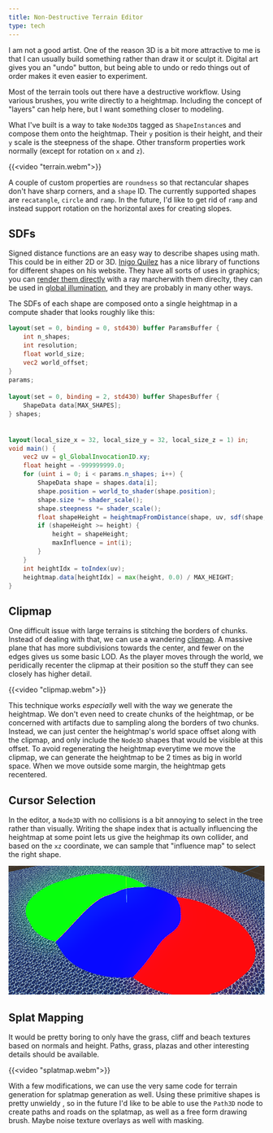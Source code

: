 ```yaml
---
title: Non-Destructive Terrain Editor
type: tech
---
```


I am not a good artist. One of the reason 3D is a bit more
attractive to me is that I can usually build something rather
than draw it or sculpt it. Digital art gives you an "undo"
button, but being able to undo or redo things out of order makes
it even easier to experiment.

Most of the terrain tools out there have a destructive workflow. Using various
brushes, you write directly to a heightmap. Including the concept of "layers"
can help here, but I want something closer to modeling.

What I've built is a way to take `Node3D`s tagged as `ShapeInstance`s and
compose them onto the heightmap. Their `y` position is their height, and their
`y` scale is the steepness of the shape. Other transform properties work normally (except for rotation on `x` and `z`).

{{<video "terrain.webm">}}

A couple of custom properties are `roundness` so that rectancular shapes don't
have sharp corners, and a `shape` ID. The currently supported shapes are
`recatangle`, `circle` and `ramp`. In the future, I'd like to get rid of `ramp`
and instead support rotation on the horizontal axes for creating slopes.

## SDFs

Signed distance functions are an easy way to describe shapes using math. This
could be in either 2D or 3D. [Inigo
Quilez](https://iquilezles.org/articles/distfunctions/) has a nice library of
functions for different shapes on his website. They have all sorts of uses in
graphics; you can [render them directly](https://www.youtube.com/watch?v=BNZtUB7yhX4)
with a ray marcherwith them direclty, they can be used in [global
illumination](https://docs.godotengine.org/en/stable/tutorials/3d/global_illumination/using_sdfgi.html),
and they are probably in many other ways.

The SDFs of each shape are composed onto a single heightmap in a compute shader that looks roughly like this:

```glsl
layout(set = 0, binding = 0, std430) buffer ParamsBuffer {
    int n_shapes;
    int resolution;
    float world_size;
    vec2 world_offset;
}
params;

layout(set = 0, binding = 2, std430) buffer ShapesBuffer {
    ShapeData data[MAX_SHAPES];
} shapes;


layout(local_size_x = 32, local_size_y = 32, local_size_z = 1) in;
void main() {
    vec2 uv = gl_GlobalInvocationID.xy;
    float height = -999999999.0;
    for (uint i = 0; i < params.n_shapes; i++) {
        ShapeData shape = shapes.data[i];
        shape.position = world_to_shader(shape.position);
        shape.size *= shader_scale();
        shape.steepness *= shader_scale();
        float shapeHeight = heightmapFromDistance(shape, uv, sdf(shape, uv));
        if (shapeHeight >= height) {
            height = shapeHeight;
            maxInfluence = int(i);
        }
    }
    int heightIdx = toIndex(uv);
    heightmap.data[heightIdx] = max(height, 0.0) / MAX_HEIGHT;
}
```

## Clipmap

One difficult issue with large terrains is stitching the borders of chunks.
Instead of dealing with that, we can use a wandering
[clipmap](https://developer.nvidia.com/gpugems/gpugems2/part-i-geometric-complexity/chapter-2-terrain-rendering-using-gpu-based-geometry).
A massive plane that has more subdivisions towards the center, and fewer on the
edges gives us some basic LOD. As the player moves through the world, we
peridically recenter the clipmap at their position so the stuff they can see
closely has higher detail.

{{<video "clipmap.webm">}}

This technique works _especially_ well with the way we generate the heightmap.
We don't even need to create chunks of the heightmap, or be concerned with
artifacts due to sampling along the borders of two chunks. Instead, we can just
center the heightmap's world space offset along with the clipmap, and only
include the `Node3D` shapes that would be visible at this offset. To avoid
regenerating the heightmap everytime we move the clipmap, we can generate the
heightmap to be 2 times as big in world space. When we move outside some
margin, the heightmap gets recentered.


## Cursor Selection

In the editor, a `Node3D` with no collisions is a bit annoying to select in the
tree rather than visually. Writing the shape index that is actually influencing the
heightmap at some point lets us give the heighmap its own collider, and based on the `xz`
coordinate, we can sample that "influence map" to select the right shape.

![influence map](influence_map.png)


## Splat Mapping

It would be pretty boring to only have the grass, cliff and beach textures
based on normals and height. Paths, grass, plazas and other interesting details
should be available.

{{<video "splatmap.webm">}}

With a few modifications, we can use the very same code for terrain generation
for splatmap generation as well. Using these primitive shapes is pretty
unwieldy , so in the future I'd like to be able to use the `Path3D` node to
create paths and roads on the splatmap, as well as a free form drawing brush.
Maybe noise texture overlays as well with masking.
